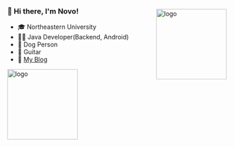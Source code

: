 ### 

<!--
**NovoZZZ/NovoZZZ** is a ✨ _special_ ✨ repository because its `README.md` (this file) appears on your GitHub profile.

Here are some ideas to get you started:

- 🔭 I’m currently working on ...
- 🌱 I’m currently learning ...
- 👯 I’m looking to collaborate on ...
- 🤔 I’m looking for help with ...
- 💬 Ask me about ...
- 📫 How to reach me: ...
- 😄 Pronouns: ...
- ⚡ Fun fact: ...
-->

<img src="https://github-readme-stats.vercel.app/api?username=novozzz&show_icons=true" alt="logo" height="160" align="right" style="margin: 5px; margin-bottom: 20px;" />

### 👋 Hi there, I'm Novo!

-  🎓 Northeastern University
-  👨‍💻 Java Developer(Backend, Android)
-  🐶 Dog Person
-  🎵 Guitar
-  📓 [My Blog](https://novozzz.xyz)

<img src="https://github-profile-trophy.vercel.app/?username=novozzz&theme=flat&column=7" alt="logo" height="160" align="center" style="margin: auto; margin-bottom: 20px;" />
